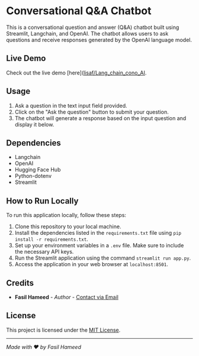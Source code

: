 # Conversational Q&A Chatbot

This is a conversational question and answer (Q&A) chatbot built using Streamlit, Langchain, and OpenAI. The chatbot allows users to ask questions and receive responses generated by the OpenAI language model.

## Live Demo

Check out the live demo [here]([lisaf/Lang_chain_cono_AI](https://huggingface.co/spaces/lisaf/Lang_chain_cono_AI).

## Usage

1. Ask a question in the text input field provided.
2. Click on the "Ask the question" button to submit your question.
3. The chatbot will generate a response based on the input question and display it below.

## Dependencies

- Langchain
- OpenAI
- Hugging Face Hub
- Python-dotenv
- Streamlit

## How to Run Locally

To run this application locally, follow these steps:

1. Clone this repository to your local machine.
2. Install the dependencies listed in the `requirements.txt` file using `pip install -r requirements.txt`.
3. Set up your environment variables in a `.env` file. Make sure to include the necessary API keys.
4. Run the Streamlit application using the command `streamlit run app.py`.
5. Access the application in your web browser at `localhost:8501`.

## Credits

- **Fasil Hameed** - *Author* - [Contact via Email](mailto:faisalhameed763@gmail.com)

## License

This project is licensed under the [MIT License](LICENSE).

---

*Made with ❤️ by Fasil Hameed*
